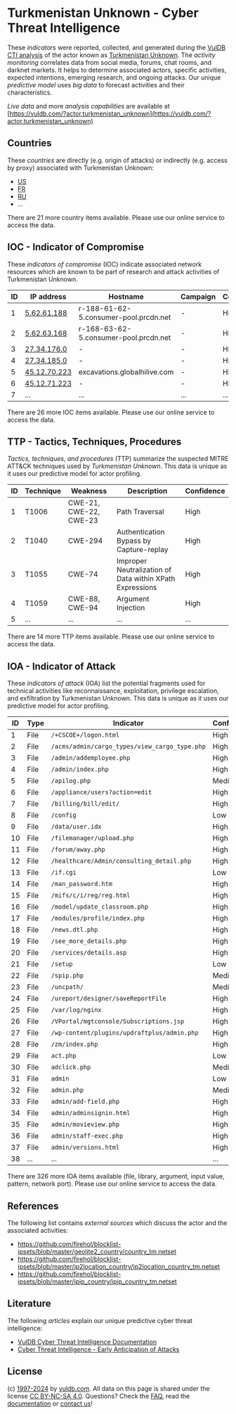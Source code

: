 # Turkmenistan Unknown - Cyber Threat Intelligence

These _indicators_ were reported, collected, and generated during the [VulDB CTI analysis](https://vuldb.com/?kb.cti) of the actor known as [Turkmenistan Unknown](https://vuldb.com/?actor.turkmenistan_unknown). The _activity monitoring_ correlates data from social media, forums, chat rooms, and darknet markets. It helps to determine associated actors, specific activities, expected intentions, emerging research, and ongoing attacks. Our unique _predictive model_ uses _big data_ to forecast activities and their characteristics.

_Live data_ and more _analysis capabilities_ are available at [https://vuldb.com/?actor.turkmenistan_unknown](https://vuldb.com/?actor.turkmenistan_unknown)

## Countries

These _countries_ are directly (e.g. origin of attacks) or indirectly (e.g. access by proxy) associated with Turkmenistan Unknown:

* [US](https://vuldb.com/?country.us)
* [FR](https://vuldb.com/?country.fr)
* [RU](https://vuldb.com/?country.ru)
* ...

There are 21 more country items available. Please use our online service to access the data.

## IOC - Indicator of Compromise

These _indicators of compromise_ (IOC) indicate associated network resources which are known to be part of research and attack activities of Turkmenistan Unknown.

ID | IP address | Hostname | Campaign | Confidence
-- | ---------- | -------- | -------- | ----------
1 | [5.62.61.188](https://vuldb.com/?ip.5.62.61.188) | r-188-61-62-5.consumer-pool.prcdn.net | - | High
2 | [5.62.63.168](https://vuldb.com/?ip.5.62.63.168) | r-168-63-62-5.consumer-pool.prcdn.net | - | High
3 | [27.34.176.0](https://vuldb.com/?ip.27.34.176.0) | - | - | High
4 | [27.34.185.0](https://vuldb.com/?ip.27.34.185.0) | - | - | High
5 | [45.12.70.223](https://vuldb.com/?ip.45.12.70.223) | excavations.globalhilive.com | - | High
6 | [45.12.71.223](https://vuldb.com/?ip.45.12.71.223) | - | - | High
7 | ... | ... | ... | ...

There are 26 more IOC items available. Please use our online service to access the data.

## TTP - Tactics, Techniques, Procedures

_Tactics, techniques, and procedures_ (TTP) summarize the suspected MITRE ATT&CK techniques used by _Turkmenistan Unknown_. This data is unique as it uses our predictive model for actor profiling.

ID | Technique | Weakness | Description | Confidence
-- | --------- | -------- | ----------- | ----------
1 | T1006 | CWE-21, CWE-22, CWE-23 | Path Traversal | High
2 | T1040 | CWE-294 | Authentication Bypass by Capture-replay | High
3 | T1055 | CWE-74 | Improper Neutralization of Data within XPath Expressions | High
4 | T1059 | CWE-88, CWE-94 | Argument Injection | High
5 | ... | ... | ... | ...

There are 14 more TTP items available. Please use our online service to access the data.

## IOA - Indicator of Attack

These _indicators of attack_ (IOA) list the potential fragments used for technical activities like reconnaissance, exploitation, privilege escalation, and exfiltration by Turkmenistan Unknown. This data is unique as it uses our predictive model for actor profiling.

ID | Type | Indicator | Confidence
-- | ---- | --------- | ----------
1 | File | `/+CSCOE+/logon.html` | High
2 | File | `/acms/admin/cargo_types/view_cargo_type.php` | High
3 | File | `/admin/addemployee.php` | High
4 | File | `/admin/index.php` | High
5 | File | `/apilog.php` | Medium
6 | File | `/appliance/users?action=edit` | High
7 | File | `/billing/bill/edit/` | High
8 | File | `/config` | Low
9 | File | `/data/user.idx` | High
10 | File | `/filemanager/upload.php` | High
11 | File | `/forum/away.php` | High
12 | File | `/healthcare/Admin/consulting_detail.php` | High
13 | File | `/if.cgi` | Low
14 | File | `/man_password.htm` | High
15 | File | `/mifs/c/i/reg/reg.html` | High
16 | File | `/model/update_classroom.php` | High
17 | File | `/modules/profile/index.php` | High
18 | File | `/news.dtl.php` | High
19 | File | `/see_more_details.php` | High
20 | File | `/services/details.asp` | High
21 | File | `/setup` | Low
22 | File | `/spip.php` | Medium
23 | File | `/uncpath/` | Medium
24 | File | `/ureport/designer/saveReportFile` | High
25 | File | `/var/log/nginx` | High
26 | File | `/VPortal/mgtconsole/Subscriptions.jsp` | High
27 | File | `/wp-content/plugins/updraftplus/admin.php` | High
28 | File | `/zm/index.php` | High
29 | File | `act.php` | Low
30 | File | `adclick.php` | Medium
31 | File | `admin` | Low
32 | File | `admin.php` | Medium
33 | File | `admin/add-field.php` | High
34 | File | `admin/adminsignin.html` | High
35 | File | `admin/movieview.php` | High
36 | File | `admin/staff-exec.php` | High
37 | File | `admin/versions.html` | High
38 | ... | ... | ...

There are 326 more IOA items available (file, library, argument, input value, pattern, network port). Please use our online service to access the data.

## References

The following list contains _external sources_ which discuss the actor and the associated activities:

* https://github.com/firehol/blocklist-ipsets/blob/master/geolite2_country/country_tm.netset
* https://github.com/firehol/blocklist-ipsets/blob/master/ip2location_country/ip2location_country_tm.netset
* https://github.com/firehol/blocklist-ipsets/blob/master/ipip_country/ipip_country_tm.netset

## Literature

The following _articles_ explain our unique predictive cyber threat intelligence:

* [VulDB Cyber Threat Intelligence Documentation](https://vuldb.com/?kb.cti)
* [Cyber Threat Intelligence - Early Anticipation of Attacks](https://www.scip.ch/en/?labs.20201022)

## License

(c) [1997-2024](https://vuldb.com/?kb.changelog) by [vuldb.com](https://vuldb.com/?kb.about). All data on this page is shared under the license [CC BY-NC-SA 4.0](https://creativecommons.org/licenses/by-nc-sa/4.0/). Questions? Check the [FAQ](https://vuldb.com/?kb.faq), read the [documentation](https://vuldb.com/?kb) or [contact us](https://vuldb.com/?contact)!
